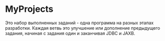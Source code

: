 # MyProjects
Это набор выполненных заданий - одна программа на разных этапах разработки. Каждая ветвь это улучшение или дополнение предыдущего задания, начиная с задания один и заканчивая JDBC и JAXB.
